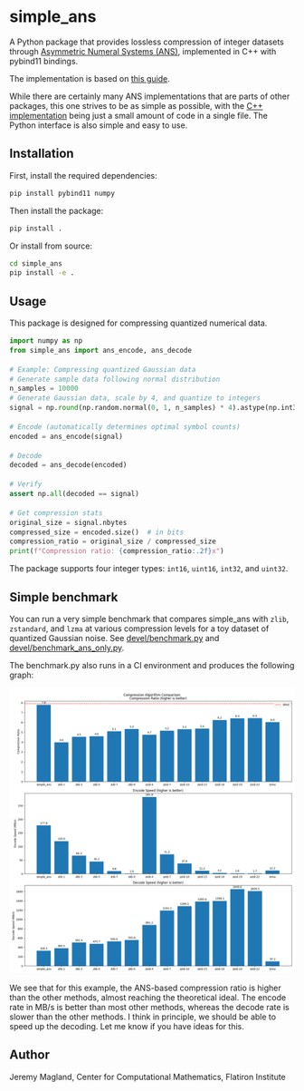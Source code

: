 # simple_ans

A Python package that provides lossless compression of integer datasets through [Asymmetric Numeral Systems (ANS)](https://ieeexplore.ieee.org/document/7170048), implemented in C++ with pybind11 bindings.

The implementation is based on [this guide](https://graphallthethings.com/posts/streaming-ans-explained/).

While there are certainly many ANS implementations that are parts of other packages, this one strives to be as simple as possible, with the [C++ implementation](./simple_ans/cpp) being just a small amount of code in a single file. The Python interface is also simple and easy to use.

## Installation

First, install the required dependencies:

```bash
pip install pybind11 numpy
```

Then install the package:

```bash
pip install .
```

Or install from source:

```bash
cd simple_ans
pip install -e .
```

## Usage

This package is designed for compressing quantized numerical data.

```python
import numpy as np
from simple_ans import ans_encode, ans_decode

# Example: Compressing quantized Gaussian data
# Generate sample data following normal distribution
n_samples = 10000
# Generate Gaussian data, scale by 4, and quantize to integers
signal = np.round(np.random.normal(0, 1, n_samples) * 4).astype(np.int32)

# Encode (automatically determines optimal symbol counts)
encoded = ans_encode(signal)

# Decode
decoded = ans_decode(encoded)

# Verify
assert np.all(decoded == signal)

# Get compression stats
original_size = signal.nbytes
compressed_size = encoded.size()  # in bits
compression_ratio = original_size / compressed_size
print(f"Compression ratio: {compression_ratio:.2f}x")
```

The package supports four integer types: `int16`, `uint16`, `int32`, and `uint32`.

## Simple benchmark

You can run a very simple benchmark that compares simple_ans with `zlib`, `zstandard`, and `lzma` at various compression levels for a toy dataset of quantized Gaussian noise. See [devel/benchmark.py](./devel/benchmark.py) and [devel/benchmark_ans_only.py](./devel/benchmark_ans_only.py).

The benchmark.py also runs in a CI environment and produces the following graph:

![Benchmark](https://github.com/magland/simple_ans/blob/benchmark-results/benchmark-results/benchmark.png?raw=true)

We see that for this example, the ANS-based compression ratio is higher than the other methods, almost reaching the theoretical ideal. The encode rate in MB/s is better than most other methods, whereas the decode rate is slower than the other methods. I think in principle, we should be able to speed up the decoding. Let me know if you have ideas for this.

## Author

Jeremy Magland, Center for Computational Mathematics, Flatiron Institute
